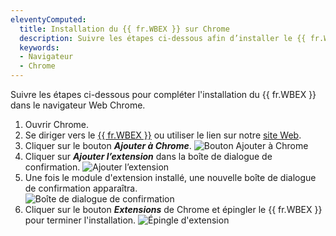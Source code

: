 ```yaml
---
eleventyComputed:
  title: Installation du {{ fr.WBEX }} sur Chrome
  description: Suivre les étapes ci-dessous afin d’installer le {{ fr.WBEX }} dans le navigateur Chrome. 
  keywords:
  - Navigateur
  - Chrome
---
```

Suivre les étapes ci-dessous pour compléter l'installation du {{ fr.WBEX }} dans le navigateur Web Chrome. 
1. Ouvrir Chrome. 
1. Se diriger vers le [{{ fr.WBEX }}](https://chrome.google.com/webstore/detail/devolutions-workspace/neimonjjffhehnojilepgfejkneaidmo?hl=fr-fr&gl=CA) ou utiliser le lien sur notre [site Web](https://devolutions.net/fr/workspace/). 
1. Cliquer sur le bouton ***Ajouter à Chrome***. 
![Bouton Ajouter à Chrome](https://webdevolutions.azureedge.net/docs/fr/kb/KB4034.png) 
1. Cliquer sur ***Ajouter l’extension*** dans la boîte de dialogue de confirmation. 
![Ajouter l’extension](https://webdevolutions.azureedge.net/docs/fr/kb/KB4035.png) 
1. Une fois le module d'extension installé, une nouvelle boîte de dialogue de confirmation apparaîtra.  
![Boîte de dialogue de confirmation](https://webdevolutions.azureedge.net/docs/fr/kb/KB4036.png) 
1. Cliquer sur le bouton ***Extensions*** de Chrome et épingler le {{ fr.WBEX }} pour terminer l'installation. 
![Épingle d'extension](https://webdevolutions.azureedge.net/docs/fr/kb/KB4037.png)
